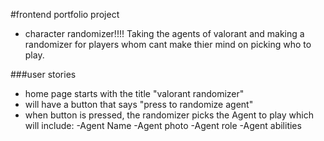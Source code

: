 #frontend portfolio project

- character randomizer!!!! Taking the agents of valorant and making a randomizer for players whom cant make thier mind on picking who to play.

###user stories

- home page starts with the title "valorant randomizer"
- will have a button that says "press to randomize agent"
- when button is pressed, the randomizer picks the Agent to play which will include:
    -Agent Name
    -Agent photo
    -Agent role
    -Agent abilities
